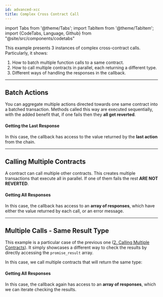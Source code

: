 ```yaml
---
id: advanced-xcc
title: Complex Cross Contract Call
---
```

import Tabs from '@theme/Tabs';
import TabItem from '@theme/TabItem';
import {CodeTabs, Language, Github} from "@site/src/components/codetabs"

This example presents 3 instances of complex cross-contract calls. Particularly, it shows:
1. How to batch multiple function calls to a same contract.
2. How to call multiple contracts in parallel, each returning a different type.
3. Different ways of handling the responses in the callback.

---

## Batch Actions

You can aggregate multiple actions directed towards one same contract into a batched transaction.
Methods called this way are executed sequentially, with the added benefit that, if one fails then
they **all get reverted**.

<CodeTabs>
  <Language value="🦀 Rust" language="rust">
    <Github fname="lib.rs"
            url="https://github.com/near-examples/xcc-advanced/blob/main/contract/src/batch_actions.rs"
            start="7" end="19" />
  </Language>
  <Language value="🌐 JavaScript" language="js">
    <Github fname="index.js"
          url="https://github.com/garikbesson/cross-contract-hello-js/blob/batch_actions/contract/src/contract.ts"
          start="67" end="80" />
  </Language>
</CodeTabs>

#### Getting the Last Response
In this case, the callback has access to the value returned by the **last
action** from the chain.

<CodeTabs>
  <Language value="🦀 Rust" language="rust">
    <Github fname="lib.rs"
            url="https://github.com/near-examples/xcc-advanced/blob/main/contract/src/batch_actions.rs"
            start="21" end="34" />
  </Language>
  <Language value="🌐 JavaScript" language="js">
    <Github fname="callback"
      url="https://github.com/garikbesson/cross-contract-hello-js/blob/batch_actions/contract/src/contract.ts"
      start="82" end="93" />
    <Github fname="promiseResult"
      url="https://github.com/garikbesson/cross-contract-hello-js/blob/batch_actions/contract/src/contract.ts"
      start="127" end="145" />
  </Language>
</CodeTabs>

---

## Calling Multiple Contracts

A contract can call multiple other contracts. This creates multiple transactions that execute
all in parallel. If one of them fails the rest **ARE NOT REVERTED**.

<CodeTabs>
  <Language value="🦀 Rust" language="rust">
    <Github fname="lib.rs"
            url="https://github.com/near-examples/xcc-advanced/blob/main/contract/src/multiple_contracts.rs"
            start="18" end="56" />
  </Language>
  <Language value="🌐 JavaScript" language="js">
    <Github fname="index.js"
          url="https://github.com/garikbesson/cross-contract-hello-js/blob/batch_actions/contract/src/contract.ts"
          start="95" end="111" />
  </Language>
</CodeTabs>

#### Getting All Responses
In this case, the callback has access to an **array of responses**, which have either the
value returned by each call, or an error message.

<CodeTabs>
  <Language value="🦀 Rust" language="rust">
    <Github fname="lib.rs"
            url="https://github.com/near-examples/xcc-advanced/blob/main/contract/src/multiple_contracts.rs"
            start="58" end="91" />
  </Language>
  <Language value="🌐 JavaScript" language="js">
    <Github fname="callback"
      url="https://github.com/garikbesson/cross-contract-hello-js/blob/batch_actions/contract/src/contract.ts"
      start="113" end="125" />
    <Github fname="promiseResult"
      url="https://github.com/garikbesson/cross-contract-hello-js/blob/batch_actions/contract/src/contract.ts"
      start="127" end="145" />
  </Language>
</CodeTabs>

---

## Multiple Calls - Same Result Type 

This example is a particular case of the previous one ([2. Calling Multiple Contracts](#2-calling-multiple-contracts)).
It simply showcases a different way to check the results by directly accessing the `promise_result` array.

In this case, we call multiple contracts that will return the same type:

<CodeTabs>
  <Language value="🦀 Rust" language="rust">
    <Github fname="lib.rs"
            url="https://github.com/near-examples/xcc-advanced/blob/main/contract/src/similar_contracts.rs"
            start="18" end="31" />
  </Language>
  <Language value="🌐 JavaScript" language="js">
    <Github fname="index.js"
          url="https://github.com/garikbesson/cross-contract-hello-js/blob/batch_actions/contract/src/contract.ts"
          start="95" end="111" />
  </Language>
</CodeTabs>

#### Getting All Responses
In this case, the callback again has access to an **array of responses**, which we can iterate checking the
results.

<CodeTabs>
  <Language value="🦀 Rust" language="rust">
    <Github fname="lib.rs"
            url="https://github.com/near-examples/xcc-advanced/blob/main/contract/src/similar_contracts.rs"
            start="33" end="61" />
  </Language>
  <Language value="🌐 JavaScript" language="js">
    <Github fname="callback"
      url="https://github.com/garikbesson/cross-contract-hello-js/blob/batch_actions/contract/src/contract.ts"
      start="113" end="125" />
    <Github fname="promiseResult"
      url="https://github.com/garikbesson/cross-contract-hello-js/blob/batch_actions/contract/src/contract.ts"
      start="127" end="145" />
  </Language>
</CodeTabs>